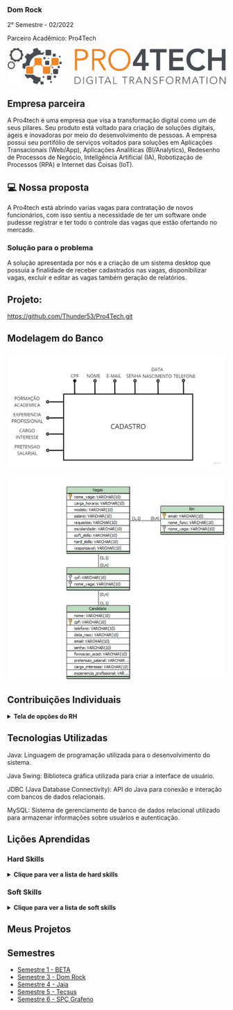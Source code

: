 ### Dom Rock
2° Semestre - 02/2022

Parceiro Acadêmico: Pro4Tech
<p align="center"><img src="./pro4tech-logo.png" widht="20%"></img>

## Empresa parceira

A Pro4tech é uma empresa que visa a transformação digital como um de seus pilares. Seu produto está voltado para criação de soluções digitais, ágeis e inovadoras por meio do desenvolvimento de pessoas. A empresa possui seu portifólio de serviços voltados para soluções em Aplicações Transacionais (Web/App), Aplicações Analíticas (BI/Analytics), Redesenho de Processos de Negócio, Inteligência Artificial (IA), Robotização de Processos (RPA) e Internet das Coisas (IoT).




## 💻 Nossa proposta

A Pro4tech está abrindo varias vagas para contratação de novos funcionários, com isso sentiu a necessidade de ter um software onde pudesse registrar e ter todo o controle das vagas que estão ofertando no mercado.

### Solução para o problema
A solução apresentada por nós e a criação de um sistema desktop que possuia a finalidade de receber cadastrados nas vagas, disponibilizar vagas, excluir e editar as vagas também geração de relatórios.

## Projeto:
https://github.com/Thunder53/Pro4Tech.git

## Modelagem do Banco

<p align="center"><img src="./modelagem.jpg" widht="20%"></img>
<p align="center"><img src="./modelo-.png" widht="20%"></img>

## Contribuições Individuais
<details>
 <summary><b>Tela de opções do RH</b></summary>
  <br>
<p align="center"><img src="./image.png" widht="20%"></img>
  <p>A tela é utilizada para mostrar as opções para o RH</p>
  

```java
package ClassesConexao;

import java.awt.Color;
import java.awt.EventQueue;

import javax.swing.JFrame;
import javax.swing.JPanel;
import javax.swing.border.BevelBorder;
import javax.swing.border.EmptyBorder;
import javax.swing.JLabel;
import javax.swing.ImageIcon;
import java.awt.Font;
import javax.swing.SwingConstants;
import javax.swing.JButton;
import java.awt.event.ActionListener;
import java.awt.event.ActionEvent;

public class TelaMenuRH extends JFrame {

	private JPanel contentPane;

	/**
	 * Launch the application.
	 */
	public static void main(String[] args) {
		EventQueue.invokeLater(new Runnable() {
			public void run() {
				try {
					TelaMenuRH frame = new TelaMenuRH();
					frame.setVisible(true);
				} catch (Exception e) {
					e.printStackTrace();
				}
			}
		});
	}

	/**
	 * Create the frame.
	 */
	public TelaMenuRH() {
		setResizable(false);
		setDefaultCloseOperation(JFrame.EXIT_ON_CLOSE);
		setBounds(100, 100, 1920, 1080);
		contentPane = new JPanel();
		contentPane.setBackground(Color.WHITE);
		contentPane.setBorder(new EmptyBorder(5, 5, 5, 5));
		setContentPane(contentPane);
		contentPane.setLayout(null);
		
		JLabel LOGO = new JLabel("");
		LOGO.setIcon(new ImageIcon("C:\\Users\\TI ADCe\\Documents\\Tobias\\Dev\\Projeto\\Pro4Tech\\icons\\iconPro4Tech.jpg"));
		LOGO.setBounds(28, 31, 555, 105);
		contentPane.add(LOGO);
		
		JLabel TEXT1 = new JLabel("SEJA BEM VINDO!");
		TEXT1.setHorizontalAlignment(SwingConstants.LEFT);
		TEXT1.setFont(new Font("Arial", Font.BOLD, 18));
		TEXT1.setBounds(126, 169, 470, 65);
		contentPane.add(TEXT1);
		
		JLabel TEXT2 = new JLabel("SELECIONE NOS BOTÕES ABAIXO O QUE DESEJA FAZER:");
		TEXT2.setFont(new Font("Arial", Font.BOLD, 18));
		TEXT2.setBounds(125, 200, 577, 76);
		contentPane.add(TEXT2);
		
		JButton AvaliarCandidatos = new JButton("AVALIAR CANDIDATOS");
		AvaliarCandidatos.addActionListener(new ActionListener() {
			public void actionPerformed(ActionEvent e) {
				TelaVagasCandidato exibir = new TelaVagasCandidato();
				exibir.setVisible(true);
				setVisible(false);
			}
		});
		AvaliarCandidatos.setForeground(Color.BLACK);
		AvaliarCandidatos.setFont(new Font("Arial", Font.BOLD, 16));
		AvaliarCandidatos.setBorderPainted(false);
		AvaliarCandidatos.setBorder(new BevelBorder(BevelBorder.RAISED, null, null, null, null));
		AvaliarCandidatos.setBackground(new Color(241, 133, 36));
		AvaliarCandidatos.setAutoscrolls(true);
		AvaliarCandidatos.setBounds(825, 503, 245, 65);
		contentPane.add(AvaliarCandidatos);
		
		JButton CadastrarVagas_1 = new JButton("CADASTRAR VAGAS");
		CadastrarVagas_1.addActionListener(new ActionListener() {
			public void actionPerformed(ActionEvent e) {
				TelaCadastroVagas exibir = new TelaCadastroVagas();
				exibir.setVisible(true);
				setVisible(false);
			}
		});
		CadastrarVagas_1.setForeground(Color.BLACK);
		CadastrarVagas_1.setFont(new Font("Arial", Font.BOLD, 16));
		CadastrarVagas_1.setBorderPainted(false);
		CadastrarVagas_1.setBorder(new BevelBorder(BevelBorder.RAISED, null, null, null, null));
		CadastrarVagas_1.setBackground(new Color(241, 133, 36));
		CadastrarVagas_1.setAutoscrolls(true);
		CadastrarVagas_1.setBounds(427, 363, 245, 65);
		contentPane.add(CadastrarVagas_1);
		
		JButton GerarRelatorios_1 = new JButton("GERAR RELATÓRIOS");
		GerarRelatorios_1.addActionListener(new ActionListener() {
			public void actionPerformed(ActionEvent e) {
				TelaGraficoRH exibir = new TelaGraficoRH();
				exibir.setVisible(true);
				setVisible(false);
			}
		});
		GerarRelatorios_1.setForeground(Color.BLACK);
		GerarRelatorios_1.setFont(new Font("Arial", Font.BOLD, 16));
		GerarRelatorios_1.setBorderPainted(false);
		GerarRelatorios_1.setBorder(new BevelBorder(BevelBorder.RAISED, null, null, null, null));
		GerarRelatorios_1.setBackground(new Color(241, 133, 36));
		GerarRelatorios_1.setAutoscrolls(true);
		GerarRelatorios_1.setBounds(825, 363, 245, 65);
		contentPane.add(GerarRelatorios_1);
		
		JButton EditarVagas_1 = new JButton("EDITAR VAGAS");
		EditarVagas_1.addActionListener(new ActionListener() {
			public void actionPerformed(ActionEvent e) {
				TelaEdicao exibir = new TelaEdicao();
				exibir.setVisible(true);
				setVisible(false);
			}
		});
		EditarVagas_1.setForeground(Color.BLACK);
		EditarVagas_1.setFont(new Font("Arial", Font.BOLD, 16));
		EditarVagas_1.setBorderPainted(false);
		EditarVagas_1.setBorder(new BevelBorder(BevelBorder.RAISED, null, null, null, null));
		EditarVagas_1.setBackground(new Color(241, 133, 36));
		EditarVagas_1.setAutoscrolls(true);
		EditarVagas_1.setBounds(427, 503, 245, 65);
		contentPane.add(EditarVagas_1);
		
		JLabel lblNewLabel_1 = new JLabel("");
		lblNewLabel_1.setIcon(new ImageIcon("C:\\Users\\Ariane Sousa\\Desktop\\PROJETOS\\Pro4Tech\\icons\\iconPro4Tech.jpg"));
		lblNewLabel_1.setBounds(0, 0, 517, 100);
		contentPane.add(lblNewLabel_1);
		
		JButton EditarVagas_1_1 = new JButton("SAIR");
		EditarVagas_1_1.addActionListener(new ActionListener() {
			public void actionPerformed(ActionEvent e) {
				TelaLogin exibir = new TelaLogin();
				exibir.setVisible(true);
				setVisible(false);
			}
		});
		EditarVagas_1_1.setForeground(Color.BLACK);
		EditarVagas_1_1.setFont(new Font("Arial", Font.BOLD, 16));
		EditarVagas_1_1.setBorderPainted(false);
		EditarVagas_1_1.setBorder(new BevelBorder(BevelBorder.RAISED, null, null, null, null));
		EditarVagas_1_1.setBackground(new Color(241, 133, 36));
		EditarVagas_1_1.setAutoscrolls(true);
		EditarVagas_1_1.setBounds(10, 781, 102, 54);
		contentPane.add(EditarVagas_1_1);
		
		JButton EditarVagas_1_2 = new JButton("CADASTRAR USUARIOS PRO4TECH");
		EditarVagas_1_2.addActionListener(new ActionListener() {
			public void actionPerformed(ActionEvent e) {
				TelaCadastroRH exibir = new TelaCadastroRH();
				exibir.setVisible(true);
				setVisible(false);
			}
		});
		EditarVagas_1_2.setForeground(Color.BLACK);
		EditarVagas_1_2.setFont(new Font("Arial", Font.BOLD, 16));
		EditarVagas_1_2.setBorderPainted(false);
		EditarVagas_1_2.setBorder(new BevelBorder(BevelBorder.RAISED, null, null, null, null));
		EditarVagas_1_2.setBackground(new Color(241, 133, 36));
		EditarVagas_1_2.setAutoscrolls(true);
		EditarVagas_1_2.setBounds(415, 646, 655, 65);
		contentPane.add(EditarVagas_1_2);
		setLocationRelativeTo(null);
		setExtendedState(MAXIMIZED_BOTH);
	}
}
```
<p>A classe 'TelaMenuRH' é utilizada para realizar o direcionamento do usuario para outras telas. Cada botão direciona para uma tela diferente e há botões de retornar para essa tela principal em todas as telas</p>
</details>


## Tecnologias Utilizadas
Java: Linguagem de programação utilizada para o desenvolvimento do sistema.

Java Swing: Biblioteca gráfica utilizada para criar a interface de usuário.

JDBC (Java Database Connectivity): API do Java para conexão e interação com bancos de dados relacionais.

MySQL: Sistema de gerenciamento de banco de dados relacional utilizado para armazenar informações sobre usuários e autenticação.


## Lições Aprendidas

<p align="justify"></p>

<h3>Hard Skills</h3>
<details>
  <summary><b>Clique para ver a lista de hard skills</b></summary>
<p1>Desenvolvimento da estrutura da tela: Aprendi a realizar a criação da interface gráfica da tela principal utilizando o java Swing. Realizei a ligação das classes pelos botões utilizando o Java.</p1>

<p1>Conexão com Banco de Dados: Aprendi a realizar a criação das tabelas e das ligações para melhor desempenho do sistema e também a realizar as classes de pesquisa.</p1>

</details>
<h3>Soft Skills</h3>
<details>
  <summary><b>Clique para ver a lista de soft skills</b></summary>
<p1>Resolução de Problemas: Foi necessario realizar a criação do código com cautela pois seram varias pessoas alterando o código e também utilizavamos um banco de dados</p1>

<p1>Comunicação: Foi necessario a comunicação clara com a equipe para termos a visibilidade de entrega e também para não haver conflito de entrega<p1>

</details>


## Meus Projetos
## Semestres

- [Semestre 1 - BETA](../Semestre01/Semestre01.md)
- [Semestre 3 - Dom Rock](../Semestre03/Semestre03.md)
- [Semestre 4 - Jaia](../Semestre04/Semestre04.md)
- [Semestre 5 - Tecsus](../Semestre05/Semestre05.md)
- [Semestre 6 - SPC Grafeno](../Semestre06/Semestre06.md)
